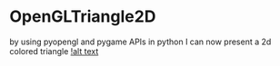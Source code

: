 # OpenGLTriangle2D
by using pyopengl and pygame APIs in python I can now present a 2d colored triangle
[!alt text](pyopengl_colored_triangle.png "pygame window")
